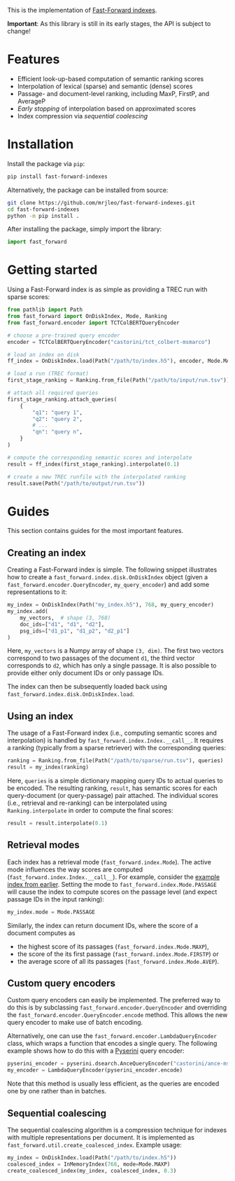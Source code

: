 This is the implementation of [Fast-Forward indexes](https://dl.acm.org/doi/abs/10.1145/3485447.3511955).

**Important**: As this library is still in its early stages, the API is subject to change!

# Features

- Efficient look-up-based computation of semantic ranking scores
- Interpolation of lexical (sparse) and semantic (dense) scores
- Passage- and document-level ranking, including MaxP, FirstP, and AverageP
- _Early stopping_ of interpolation based on approximated scores
- Index compression via _sequential coalescing_

# Installation

Install the package via `pip`:

```bash
pip install fast-forward-indexes
```

Alternatively, the package can be installed from source:

```bash
git clone https://github.com/mrjleo/fast-forward-indexes.git
cd fast-forward-indexes
python -m pip install .
```

After installing the package, simply import the library:

```python
import fast_forward
```

# Getting started

Using a Fast-Forward index is as simple as providing a TREC run with sparse scores:

```python
from pathlib import Path
from fast_forward import OnDiskIndex, Mode, Ranking
from fast_forward.encoder import TCTColBERTQueryEncoder

# choose a pre-trained query encoder
encoder = TCTColBERTQueryEncoder("castorini/tct_colbert-msmarco")

# load an index on disk
ff_index = OnDiskIndex.load(Path("/path/to/index.h5"), encoder, Mode.MAXP)

# load a run (TREC format)
first_stage_ranking = Ranking.from_file(Path("/path/to/input/run.tsv")).cut(5000)

# attach all required queries
first_stage_ranking.attach_queries(
    {
        "q1": "query 1",
        "q2": "query 2",
        # ...
        "qn": "query n",
    }
)

# compute the corresponding semantic scores and interpolate
result = ff_index(first_stage_ranking).interpolate(0.1)

# create a new TREC runfile with the interpolated ranking
result.save(Path("/path/to/output/run.tsv"))
```

# Guides

This section contains guides for the most important features.

## Creating an index

Creating a Fast-Forward index is simple. The following snippet illustrates how to create a `fast_forward.index.disk.OnDiskIndex` object (given a `fast_forward.encoder.QueryEncoder`, `my_query_encoder`) and add some representations to it:

```python
my_index = OnDiskIndex(Path("my_index.h5"), 768, my_query_encoder)
my_index.add(
    my_vectors,  # shape (3, 768)
    doc_ids=["d1", "d1", "d2"],
    psg_ids=["d1_p1", "d1_p2", "d2_p1"]
)
```

Here, `my_vectors` is a Numpy array of shape `(3, dim)`. The first two vectors correspond to two passages of the document `d1`, the third vector corresponds to `d2`, which has only a single passage. It is also possible to provide either only document IDs or only passage IDs.

The index can then be subsequently loaded back using `fast_forward.index.disk.OnDiskIndex.load`.

## Using an index

The usage of a Fast-Forward index (i.e., computing semantic scores and interpolation) is handled by `fast_forward.index.Index.__call__`. It requires a ranking (typically from a sparse retriever) with the corresponding queries:

```python
ranking = Ranking.from_file(Path("/path/to/sparse/run.tsv"), queries)
result = my_index(ranking)
```

Here, `queries` is a simple dictionary mapping query IDs to actual queries to be encoded. The resulting ranking, `result`, has semantic scores for each query-document (or query-passage) pair attached. The individual scores (i.e., retrieval and re-ranking) can be interpolated using `Ranking.interpolate` in order to compute the final scores:

```python
result = result.interpolate(0.1)
```

## Retrieval modes

Each index has a retrieval mode (`fast_forward.index.Mode`). The active mode influences the way scores are computed (`fast_forward.index.Index.__call__`). For example, consider the [example index from earlier](#creating-an-index). Setting the mode to `fast_forward.index.Mode.PASSAGE` will cause the index to compute scores on the passage level (and expect passage IDs in the input ranking):

```python
my_index.mode = Mode.PASSAGE
```

Similarly, the index can return document IDs, where the score of a document computes as

- the highest score of its passages (`fast_forward.index.Mode.MAXP`),
- the score of the its first passage (`fast_forward.index.Mode.FIRSTP`) or
- the average score of all its passages (`fast_forward.index.Mode.AVEP`).

## Custom query encoders

Custom query encoders can easily be implemented. The preferred way to do this is by subclassing `fast_forward.encoder.QueryEncoder` and overriding the `fast_forward.encoder.QueryEncoder.encode` method. This allows the new query encoder to make use of batch encoding.

Alternatively, one can use the `fast_forward.encoder.LambdaQueryEncoder` class, which wraps a function that encodes a single query. The following example shows how to do this with a [Pyserini](https://github.com/castorini/pyserini) query encoder:

```python
pyserini_encoder = pyserini.dsearch.AnceQueryEncoder("castorini/ance-msmarco-passage")
my_encoder = LambdaQueryEncoder(pyserini_encoder.encode)
```

Note that this method is usually less efficient, as the queries are encoded one by one rather than in batches.

## Sequential coalescing

The sequential coalescing algorithm is a compression technique for indexes with multiple representations per document. It is implemented as `fast_forward.util.create_coalesced_index`. Example usage:

```python
my_index = OnDiskIndex.load(Path("/path/to/index.h5"))
coalesced_index = InMemoryIndex(768, mode=Mode.MAXP)
create_coalesced_index(my_index, coalesced_index, 0.3)
```
